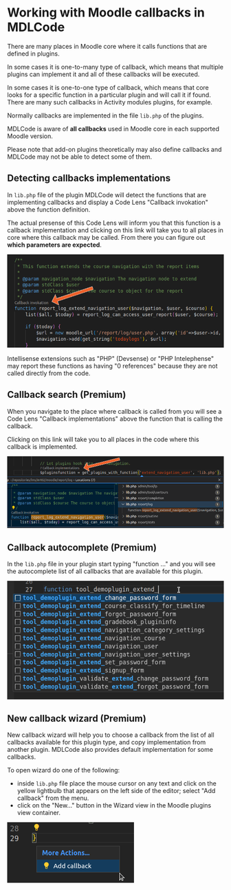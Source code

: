 # Working with Moodle callbacks in MDLCode

There are many places in Moodle core where it calls functions that are defined in
plugins.

In some cases it is one-to-many type of callback, which means that multiple
plugins can implement it and all of these callbacks will be executed.

In some cases it is one-to-one type of callback, which means that core looks for
a specific function in a particular plugin and will call it if found. There are
many such callbacks in Activity modules plugins, for example.

Normally callbacks are implemented in the file `lib.php` of the plugins.

MDLCode is aware of **all callbacks** used in Moodle core in each supported Moodle version.

Please note that add-on plugins theoretically may also define callbacks and MDLCode may not be
able to detect some of them.

## Detecting callbacks implementations

In `lib.php` file of the plugin MDLCode will detect the functions that are implementing
callbacks and display a Code Lens "Callback invokation" above the function definition.

The actual presense of this Code Lens will inform you that this function is a callback
implementation and clicking on this link will take you to all places in core where this
callback may be called. From there you can figure out **which parameters are expected**.

<img src="https://raw.githubusercontent.com/lmscloud-io/mdlcode-docs/main/docs/media/callbacks/callback_with_arrow.png">

Intellisense extensions such as "PHP" (Devsense) or "PHP Intelephense" may report these
functions as having "0 references" because they are not called directly from the code.

## Callback search (Premium)

When you navigate to the place where callback is called from you will see a Code Lens
"Callback implementations" above the function that is calling the callback.

Clicking on this link will take you to all places in the code where this callback is
implemented.

<img src="https://raw.githubusercontent.com/lmscloud-io/mdlcode-docs/main/docs/media/callbacks/invokation_with_arrow.png">

## Callback autocomplete (Premium)

In the `lib.php` file in your plugin start typing "function ..." and you will see
the autocomplete list of all callbacks that are available for this plugin.

<img src="https://raw.githubusercontent.com/lmscloud-io/mdlcode-docs/main/docs/media/callbacks/autocomplete.png">

## New callback wizard (Premium)

New callback wizard will help you to choose a callback from the list of all callbacks available for this plugin type, and copy implementation from
another plugin. MDLCode also provides default implementation for some callbacks.

To open wizard do one of the following:
- inside `lib.php` file place the mouse cursor on any text and click
  on the yellow lightbulb that appears on the left side of the editor;
  select "Add callback" from the menu.
- click on the "New..." button in the Wizard view in the Moodle plugins
  view container.

<img src="https://raw.githubusercontent.com/lmscloud-io/mdlcode-docs/main/docs/media/callbacks/add.png">
